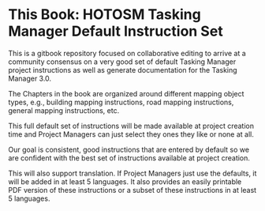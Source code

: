 # This Book: HOTOSM Tasking Manager Default Instruction Set

This is a gitbook repository focused on collaborative editing to arrive at a community consensus on a very good set of default Tasking Manager project instructions as well as generate documentation for the Tasking Manager 3.0.

The Chapters in the book are organized around different mapping object types, e.g., building mapping instructions, road mapping instructions, general mapping instructions, etc.

This full default set of instructions will be made available at project creation time and Project Managers can just select they ones they like or none at all. 

Our goal is consistent, good instructions that are entered by default so we are confident with the best set of instructions available at project creation.

This will also support translation. If Project Managers just use the defaults, it will be added in at least 5 languages. It also provides an easily printable PDF version of these instructions or a subset of these instructions in at least 5 languages.